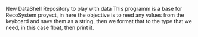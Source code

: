 New DataShell Repository to play with data
This programm is a base for RecoSystem proyect, in here the objective is to reed any values from the keyboard and save them as a string, then we format that to the type that we need, in this case float, then print it.
